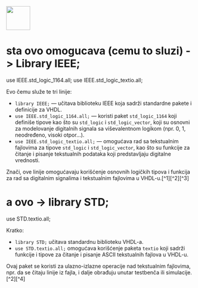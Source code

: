 <img src="https://r2cdn.perplexity.ai/pplx-full-logo-primary-dark%402x.png" style="height:64px;margin-right:32px"/>

# sta ovo omogucava (cemu to sluzi) -> Library IEEE;

use IEEE.std_logic_1164.all;
use IEEE.std_logic_textio.all;

Evo čemu služe te tri linije:

- `library IEEE;` — učitava biblioteku IEEE koja sadrži standardne pakete i definicije za VHDL.
- `use IEEE.std_logic_1164.all;` — koristi paket `std_logic_1164` koji definiše tipove kao što su `std_logic` i `std_logic_vector`, koji su osnovni za modelovanje digitalnih signala sa viševalentnom logikom (npr. 0, 1, neodređeno, visoki otpor...).
- `use IEEE.std_logic_textio.all;` — omogućava rad sa tekstualnim fajlovima za tipove `std_logic` i `std_logic_vector`, kao što su funkcije za čitanje i pisanje tekstualnih podataka koji predstavljaju digitalne vrednosti.

Znači, ove linije omogućavaju korišćenje osnovnih logičkih tipova i funkcija za rad sa digitalnim signalima i tekstualnim fajlovima u VHDL-u.[^1][^2][^3]
<span style="display:none">[^10][^4][^5][^6][^7][^8][^9]</span>

# a ovo -> library STD;

use STD.textio.all;

Kratko:

- `library STD;` učitava standardnu biblioteku VHDL-a.
- `use STD.textio.all;` omogućava korišćenje paketa `textio` koji sadrži funkcije i tipove za čitanje i pisanje ASCII tekstualnih fajlova u VHDL-u.

Ovaj paket se koristi za ulazno-izlazne operacije nad tekstualnim fajlovima, npr. da se čitaju linije iz fajla, i dalje obrađuju unutar testbenča ili simulacije.[^2][^4]
<span style="display:none">[^1][^3][^5][^6]</span>
